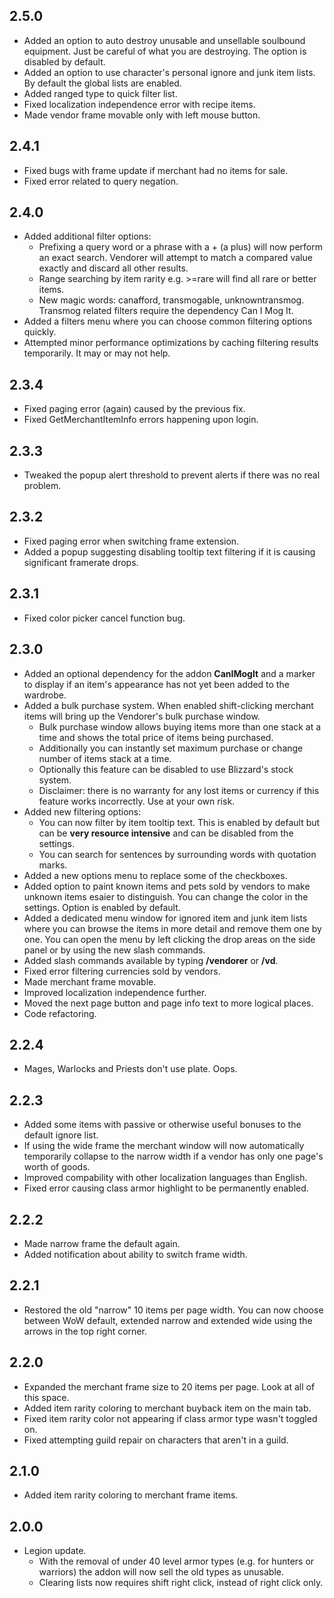 ## 2.5.0
* Added an option to auto destroy unusable and unsellable soulbound equipment. Just be careful of what you are destroying. The option is disabled by default.
* Added an option to use character's personal ignore and junk item lists. By default the global lists are enabled.
* Added ranged type to quick filter list.
* Fixed localization independence error with recipe items.
* Made vendor frame movable only with left mouse button.

## 2.4.1
* Fixed bugs with frame update if merchant had no items for sale.
* Fixed error related to query negation.

## 2.4.0
* Added additional filter options:
	* Prefixing a query word or a phrase with a + (a plus) will now perform an exact search. Vendorer will attempt to match a compared value exactly and discard all other results.
	* Range searching by item rarity e.g. >=rare will find all rare or better items.
	* New magic words: canafford, transmogable, unknowntransmog. Transmog related filters require the dependency Can I Mog It.
* Added a filters menu where you can choose common filtering options quickly.
* Attempted minor performance optimizations by caching filtering results temporarily. It may or may not help.

## 2.3.4
* Fixed paging error (again) caused by the previous fix.
* Fixed GetMerchantItemInfo errors happening upon login.

## 2.3.3
* Tweaked the popup alert threshold to prevent alerts if there was no real problem.

## 2.3.2
* Fixed paging error when switching frame extension.
* Added a popup suggesting disabling tooltip text filtering if it is causing significant framerate drops.

## 2.3.1
* Fixed color picker cancel function bug.

## 2.3.0
* Added an optional dependency for the addon **CanIMogIt** and a marker to display if an item's appearance has not yet been added to the wardrobe.
* Added a bulk purchase system. When enabled shift-clicking merchant items will bring up the Vendorer's bulk purchase window.
	* Bulk purchase window allows buying items more than one stack at a time and shows the total price of items being purchased.
	* Additionally you can instantly set maximum purchase or change number of items stack at a time.
	* Optionally this feature can be disabled to use Blizzard's stock system.
	* Disclaimer: there is no warranty for any lost items or currency if this feature works incorrectly. Use at your own risk.
* Added new filtering options:
	* You can now filter by item tooltip text. This is enabled by default but can be **very resource intensive** and can be disabled from the settings.
	* You can search for sentences by surrounding words with quotation marks.
* Added a new options menu to replace some of the checkboxes.
* Added option to paint known items and pets sold by vendors to make unknown items esaier to distinguish. You can change the color in the settings. Option is enabled by default.
* Added a dedicated menu window for ignored item and junk item lists where you can browse the items in more detail and remove them one by one. You can open the menu by left clicking the drop areas on the side panel or by using the new slash commands.
* Added slash commands available by typing **/vendorer** or **/vd**.
* Fixed error filtering currencies sold by vendors.
* Made merchant frame movable.
* Improved localization independence further.
* Moved the next page button and page info text to more logical places.
* Code refactoring.

## 2.2.4
* Mages, Warlocks and Priests don't use plate. Oops.

## 2.2.3
* Added some items with passive or otherwise useful bonuses to the default ignore list.
* If using the wide frame the merchant window will now automatically temporarily collapse to the narrow width if a vendor has only one page's worth of goods. 
* Improved compability with other localization languages than English.
* Fixed error causing class armor highlight to be permanently enabled.

## 2.2.2
* Made narrow frame the default again.
* Added notification about ability to switch frame width.

## 2.2.1
* Restored the old "narrow" 10 items per page width. You can now choose between WoW default, extended narrow and extended wide using the arrows in the top right corner.

## 2.2.0
* Expanded the merchant frame size to 20 items per page. Look at all of this space.
* Added item rarity coloring to merchant buyback item on the main tab.
* Fixed item rarity color not appearing if class armor type wasn't toggled on.
* Fixed attempting guild repair on characters that aren't in a guild.

## 2.1.0
* Added item rarity coloring to merchant frame items.

## 2.0.0
* Legion update.
  * With the removal of under 40 level armor types (e.g. for hunters or warriors) the addon will now sell the old types as unusable.
  * Clearing lists now requires shift right click, instead of right click only.